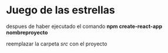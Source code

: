 # Juego de las estrellas

 despues de haber ejecutado el comando **npm create-react-app nombreproyecto**

reemplazar la carpeta *src* con el proyecto



